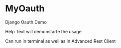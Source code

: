 # MyOauth
Django Oauth Demo

Help Text will demonstarte the usage

Can run in terminal as well as in Advanced Rest Client
